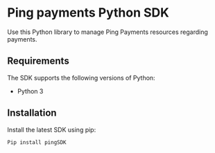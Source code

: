 # Ping payments Python SDK

Use this Python library to manage Ping Payments resources regarding payments. 

## Requirements 

The SDK supports the following versions of Python:
- Python 3 

## Installation

Install the latest SDK using pip:

```Pip install pingSDK```